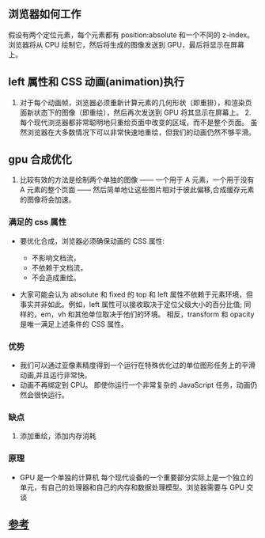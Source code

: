 ## 浏览器如何工作

假设有两个定位元素，每个元素都有 position:absolute 和一个不同的 z-index。 浏览器将从 CPU 绘制它，然后将生成的图像发送到 GPU，最后将显示在屏幕上。

## left 属性和 CSS 动画(animation)执行

1. 对于每个动画帧，浏览器必须重新计算元素的几何形状（即重排），和渲染页面新状态下的图像（即重绘），然后再次发送到 GPU 将其显示在屏幕上。 2.每个现代浏览器都非常聪明地只重绘页面中改变的区域，而不是整个页面。 虽然浏览器在大多数情况下可以非常快速地重绘，但我们的动画仍然不够平滑。

## gpu 合成优化

1. 比较有效的方法是绘制两个单独的图像 —— 一个用于 A 元素，一个用于没有 A 元素的整个页面 —— 然后简单地让这些图片相对于彼此偏移,合成缓存元素的图像将会加速。

### 满足的 css 属性

- 要优化合成，浏览器必须确保动画的 CSS 属性:

  - 不影响文档流，

  * 不依赖于文档流，
  * 不会造成重绘。

- 大家可能会认为 absolute 和 fixed 的 top 和 left 属性不依赖于元素环境，但事实并非如此。例如，left 属性可以接收取决于定位父级大小的百分比值; 同样的，em，vh 和其他单位取决于他们的环境。 相反，transform 和 opacity 是唯一满足上述条件的 CSS 属性。

### 优势

- 我们可以通过亚像素精度得到一个运行在特殊优化过的单位图形任务上的平滑动画,并且运行非常快。
- 动画不再绑定到 CPU。 即使你运行一个非常复杂的 JavaScript 任务，动画仍然会很快运行。

### 缺点

1. 添加重绘，添加内存消耗

### 原理

- GPU 是一个单独的计算机 每个现代设备的一个重要部分实际上是一个独立的单元，有自己的处理器和自己的内存和数据处理模型。浏览器需要与 GPU 交谈

## [参考](https://www.w3cplus.com/animation/gpu-animation-doing-it-right.html)
